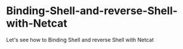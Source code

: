 # Binding-Shell-and-reverse-Shell-with-Netcat
Let's see how to Binding Shell and reverse Shell with Netcat
